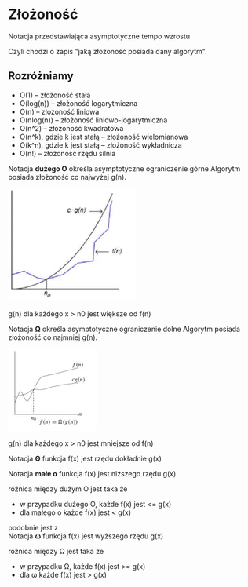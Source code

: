 

# Złożoność
Notacja przedstawiająca asymptotyczne tempo wzrostu

Czyli chodzi o zapis "jaką złożoność posiada dany algorytm".

## Rozróżniamy 
 - O(1) – złożoność stała<br>
 - O(log(n)) – złożoność logarytmiczna<br>
 - O(n) – złożoność liniowa<br>
 - O(nlog(n)) – złożoność liniowo-logarytmiczna<br>
 - O(n^2) – złożoność kwadratowa<br>
 - O(n^k), gdzie k jest stałą – złożoność wielomianowa<br>
 - O(k^n), gdzie k jest stałą – złożoność wykładnicza<br>
 - O(n!) – złożoność rzędu silnia<br>

<P style="page-break-before: always">

Notacja **dużego O** określa asymptotyczne ograniczenie górne
 Algorytm posiada złożoność co najwyżej g(n). 

![notacjaO](notacjaO.PNG) 

g(n) dla każdego x > n0 jest większe od f(n)


Notacja **Ω** określa asymptotyczne ograniczenie dolne 
 Algorytm posiada złożoność co najmniej g(n). 

![notacjaomega](notacjaomega.png)

g(n) dla każdego x > n0 jest mniejsze od f(n)


Notacja **Θ** funkcja f(x) jest rzędu dokładnie g(x) 


Notacja **małe o** funkcja f(x) jest niższego rzędu g(x)

różnica między dużym O jest taka że 
- w przypadku dużego O, każde f(x)  jest <= g(x) 
- dla małego o każde f(x)  jest < g(x)  

podobnie jest z  
Notacja **ω** funkcja f(x) jest wyższego  rzędu g(x)

różnica między  Ω jest taka że 
- w przypadku  Ω, każde f(x)  jest >= g(x) 
- dla ω każde f(x)  jest > g(x) 

